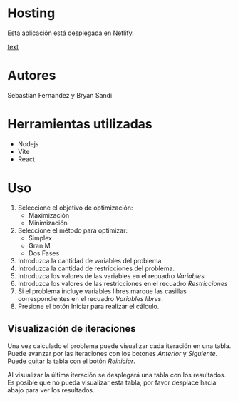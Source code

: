 # Hosting
Esta aplicación está desplegada en Netlify.

[text](https://simplex-app.netlify.app/)

# Autores
Sebastián Fernandez y Bryan Sandí

# Herramientas utilizadas
 - Nodejs
 - Vite
 - React

 # Uso

 1. Seleccione el objetivo de optimización:
    - Maximización
    - Minimización
 2. Seleccione el método para optimizar:
    - Simplex
    - Gran M
    - Dos Fases
 3. Introduzca la cantidad de variables del problema.
 4. Introduzca la cantidad de restricciones del problema.
 5. Introduzca los valores de las variables en el recuadro *Variables*
 6. Introduzca los valores de las restricciones en el recuadro *Restricciones*
 7. Si el problema incluye variables libres marque las casillas correspondientes en el recuadro *Variables libres*.
 8. Presione el botón Iniciar para realizar el cálculo.

 ## Visualización de iteraciones
 Una vez calculado el problema puede visualizar cada iteración en una tabla.
 Puede avanzar por las iteraciones con los botones *Anterior* y *Siguiente*.
 Puede quitar la tabla con el botón *Reiniciar*.

 Al visualizar la última iteración se desplegará una tabla con los resultados.
 Es posible que no pueda visualizar esta tabla, por favor desplace hacia abajo para ver los resultados.